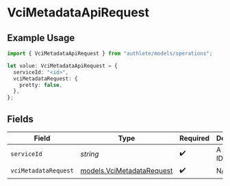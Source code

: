 # VciMetadataApiRequest

## Example Usage

```typescript
import { VciMetadataApiRequest } from "authlete/models/operations";

let value: VciMetadataApiRequest = {
  serviceId: "<id>",
  vciMetadataRequest: {
    pretty: false,
  },
};
```

## Fields

| Field                                                           | Type                                                            | Required                                                        | Description                                                     |
| --------------------------------------------------------------- | --------------------------------------------------------------- | --------------------------------------------------------------- | --------------------------------------------------------------- |
| `serviceId`                                                     | *string*                                                        | :heavy_check_mark:                                              | A service ID.                                                   |
| `vciMetadataRequest`                                            | [models.VciMetadataRequest](../../models/vcimetadatarequest.md) | :heavy_check_mark:                                              | N/A                                                             |